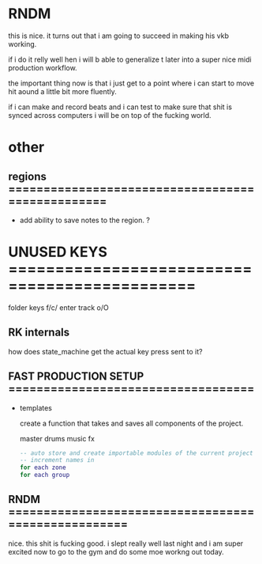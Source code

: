# RNDM

this is nice. it turns out that i am going to succeed
in making his vkb working.

if i do it relly well hen i will b able to generalize t later
into a super nice midi production workflow.

the important thing now is that i just get to a point 
where i can start to move hit aound a little bit more fluently.

if i can make and record beats and i can test to make sure that
shit is synced across computers i will be on top of the fucking world.





# other

## regions =================================================

- add ability to save notes to the region. ?

# UNUSED KEYS ==============================================

folder keys f/c/<TAB>
enter track o/O

## RK internals

how does state_machine get the actual key press sent to it?

## FAST PRODUCTION SETUP ===================================

- templates

  create a function that takes and saves all components of the project.

  master
  drums
  music
  fx

  ```lua
  -- auto store and create importable modules of the current project
  -- increment names in
  for each zone
  for each group
  ```

## RNDM ====================================================

nice. this shit is fucking good. i slept really well last night and
i am super excited now to go to the gym and do some moe workng out today.

